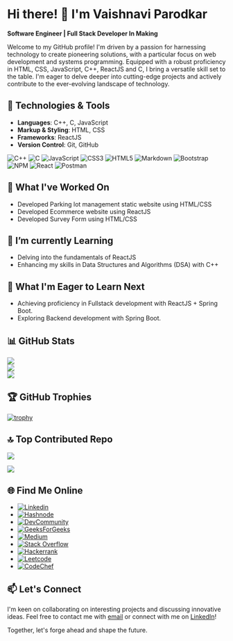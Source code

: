 # Hi there! 👋 I'm Vaishnavi Parodkar

**Software Engineer | Full Stack Developer In Making**

Welcome to my GitHub profile! I'm driven by a passion for harnessing technology to create pioneering solutions, with a particular focus on web development and systems programming. Equipped with a robust proficiency in HTML, CSS, JavaScript, C++, ReactJS and C, I bring a versatile skill set to the table. I'm eager to delve deeper into cutting-edge projects and actively contribute to the ever-evolving landscape of technology.

## 🔧 Technologies & Tools

- **Languages**: C++, C, JavaScript
- **Markup & Styling**: HTML, CSS
- **Frameworks**: ReactJS
- **Version Control**: Git, GitHub

![C++](https://img.shields.io/badge/C++-00599C?style=for-the-badge&logo=c%2B%2B&logoColor=white) ![C](https://img.shields.io/badge/C-00599C?style=for-the-badge&logo=c&logoColor=white) ![JavaScript](https://img.shields.io/badge/javascript-%23323330.svg?style=for-the-badge&logo=javascript&logoColor=%23F7DF1E) ![CSS3](https://img.shields.io/badge/css3-%231572B6.svg?style=for-the-badge&logo=css3&logoColor=white) ![HTML5](https://img.shields.io/badge/html5-%23E34F26.svg?style=for-the-badge&logo=html5&logoColor=white) ![Markdown](https://img.shields.io/badge/markdown-%23000000.svg?style=for-the-badge&logo=markdown&logoColor=white) ![Bootstrap](https://img.shields.io/badge/bootstrap-%238511FA.svg?style=for-the-badge&logo=bootstrap&logoColor=white) ![NPM](https://img.shields.io/badge/NPM-%23CB3837.svg?style=for-the-badge&logo=npm&logoColor=white) ![React](https://img.shields.io/badge/react-%2320232a.svg?style=for-the-badge&logo=react&logoColor=%2361DAFB) ![Postman](https://img.shields.io/badge/Postman-FF6C37?style=for-the-badge&logo=postman&logoColor=white) 

## 🚀 What I've Worked On

- Developed Parking lot management static website using HTML/CSS
- Developed Ecommerce website using ReactJS
- Developed Survey Form using HTML/CSS

## 🌱 I’m currently Learning

- Delving into the fundamentals of ReactJS
- Enhancing my skills in Data Structures and Algorithms (DSA) with C++
 
## 🌱 What I'm Eager to Learn Next

- Achieving proficiency in Fullstack development with ReactJS + Spring Boot.
- Exploring Backend development with Spring Boot.

## 📊 GitHub Stats

![](https://github-readme-stats.vercel.app/api?username=vaishnavi-parodkar&theme=default&hide_border=false&include_all_commits=true&count_private=true)<br/>
![](https://github-readme-streak-stats.herokuapp.com/?user=vaishnavi-parodkar&theme=default&hide_border=false)<br/>
![](https://github-readme-stats.vercel.app/api/top-langs/?username=vaishnavi-parodkar&theme=default&hide_border=false&layout=compact)

## 🏆 GitHub Trophies

[![trophy](https://github-profile-trophy.vercel.app/?username=vaishnavi-parodkar&theme=default&rank=SECRET,SSS,SS,S,AAA,AA,A,B,C)](https://github.com/ryo-ma/github-profile-trophy)

## 🔝 Top Contributed Repo

![](https://github-contributor-stats.vercel.app/api?username=vaishnavi-parodkar&limit=5&theme=default&combine_all_yearly_contributions=true)

[![](https://visitcount.itsvg.in/api?id=vaishnavi-parodkar&icon=0&color=0)](https://visitcount.itsvg.in)

## 🌐 Find Me Online
- [![Linkedin](https://img.shields.io/badge/LinkedIn-0077B5?style=for-the-badge&logo=linkedin&logoColor=white)](https://in.linkedin.com/in/vaishnavi-parodkar-4a1b8b28a)
- [![Hashnode](https://img.shields.io/badge/Hashnode-2962FF?style=for-the-badge&logo=hashnode&logoColor=white)](https://hashnode.com/@vaishnaviparodkar)
- [![DevCommunity](https://img.shields.io/badge/dev.to-0A0A0A?style=for-the-badge&logo=devdotto&logoColor=white)](https://dev.to/vaishnavi_parodkar)
- [![GeeksForGeeks](https://img.shields.io/badge/GeeksforGeeks-298D46?style=for-the-badge&logo=geeksforgeeks&logoColor=white)](https://www.geeksforgeeks.org/user/vaishnavi_p/)
- [![Medium](https://img.shields.io/badge/Medium-Profile-blue?logo=medium)](https://medium.com/@parodkarvaishnavi)
- [![Stack Overflow](https://img.shields.io/badge/Stack%20Overflow-Profile-orange?logo=stackoverflow)](https://stackoverflow.com/users/24236191/vaishnavi-parodkar)
- [![Hackerrank](https://img.shields.io/badge/Hackerrank-Profile-blue?logo=hackerrank)](https://www.hackerrank.com/profile/vaishanvi_1112)
- [![Leetcode](https://img.shields.io/badge/Leetcode-Profile-blue?logo=leetcode)](https://leetcode.com/parodkarvaishnavi/)
- [![CodeChef](https://img.shields.io/badge/Codechef-Profile-blue?logo=codechef)](https://www.codechef.com/users/vaishnavi_1112)
 
## 📫 Let's Connect

I'm keen on collaborating on interesting projects and discussing innovative ideas. Feel free to contact me with [email](mailto:parodkarvaishnavi@gmail.com) or connect with me on [LinkedIn](www.linkedin.com/in/vaishnavi-parodkar-4a1b8b28a)!

Together, let's forge ahead and shape the future. 


